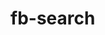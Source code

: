 # fb-search

<!-- 
EC2 connection:
ssh -i 530ba808-8b65-49fe-93ff-92417f96e428_MetaMarketplaceMLEng.pem ubuntu@ec2-34-244-245-25.eu-west-1.compute.amazonaws.com
--> 

